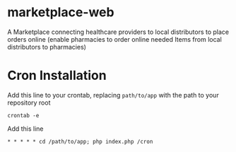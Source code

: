 # marketplace-web
A Marketplace connecting healthcare providers to local distributors to place orders online  (enable pharmacies to order online needed Items from local distributors to pharmacies)

# Cron Installation
Add this line to your crontab, replacing `path/to/app` with the path to your repository root

`crontab -e`

Add this line

`* * * * * cd /path/to/app; php index.php /cron`